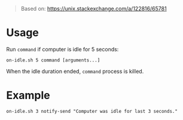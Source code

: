 > Based on: https://unix.stackexchange.com/a/122816/65781

# Usage 

Run `command` if computer is idle for 5 seconds:

```
on-idle.sh 5 command [arguments...]
```

When the idle duration ended, `command` process is killed. 

# Example 

```
on-idle.sh 3 notify-send "Computer was idle for last 3 seconds."
```
